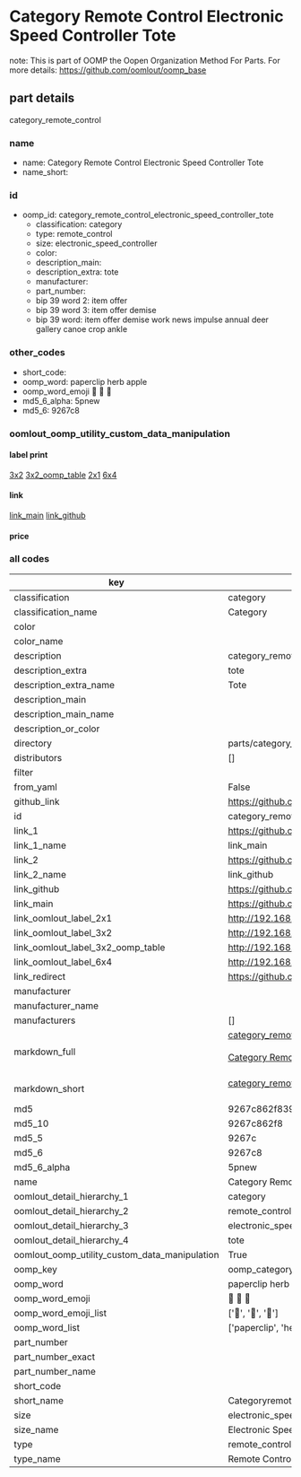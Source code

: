 # Category Remote Control Electronic Speed Controller Tote  

note: This is part of OOMP the Oopen Organization Method For Parts. For more details: https://github.com/oomlout/oomp_base

##  part details
  



category_remote_control



### name
* name: Category Remote Control Electronic Speed Controller Tote
* name_short: 
### id
* oomp_id: category_remote_control_electronic_speed_controller_tote
  * classification: category
  * type: remote_control
  * size: electronic_speed_controller
  * color: 
  * description_main: 
  * description_extra: tote
  * manufacturer: 
  * part_number: 
  * bip 39 word 2: item offer
  * bip 39 word 3: item offer demise
  * bip 39 word: item offer demise work news impulse annual deer gallery canoe crop ankle

### other_codes
* short_code: 
* oomp_word: paperclip herb apple
* oomp_word_emoji :paperclip: :herb: :apple:
* md5_6_alpha: 5pnew
* md5_6: 9267c8






### oomlout_oomp_utility_custom_data_manipulation
#### label print
[3x2](http://192.168.1.245:1112/?label=oomp%205pnew)
[3x2_oomp_table](http://192.168.1.108:1112/?label=oomp%205pnew)
[2x1](http://192.168.1.242:1112/?label=oomp%205pnew)
[6x4](http://192.168.1.55:1112/?label=oomp%205pnew)    

#### link

[link_main](https://github.com/oomlout/oomlout_oomp_version_1_messy/tree/main/parts/category_remote_control_electronic_speed_controller_tote) [link_github](https://github.com/oomlout/oomlout_oomp_version_1_messy/tree/main/parts/category_remote_control_electronic_speed_controller_tote)                             

#### price







### all codes 
| key | value |  
| --- | --- |  
| classification | category |  
| classification_name | Category |  
| color |  |  
| color_name |  |  
| description | category_remote_control |  
| description_extra | tote |  
| description_extra_name | Tote |  
| description_main |  |  
| description_main_name |  |  
| description_or_color |   |  
| directory | parts/category_remote_control_electronic_speed_controller_tote |  
| distributors | [] |  
| filter |  |  
| from_yaml | False |  
| github_link | https://github.com/oomlout/oomlout_oomp_part_src/tree/main/parts/category_remote_control_electronic_speed_controller_tote |  
| id | category_remote_control_electronic_speed_controller_tote |  
| link_1 | https://github.com/oomlout/oomlout_oomp_version_1_messy/tree/main/parts/category_remote_control_electronic_speed_controller_tote |  
| link_1_name | link_main |  
| link_2 | https://github.com/oomlout/oomlout_oomp_version_1_messy/tree/main/parts/category_remote_control_electronic_speed_controller_tote |  
| link_2_name | link_github |  
| link_github | https://github.com/oomlout/oomlout_oomp_version_1_messy/tree/main/parts/category_remote_control_electronic_speed_controller_tote |  
| link_main | https://github.com/oomlout/oomlout_oomp_version_1_messy/tree/main/parts/category_remote_control_electronic_speed_controller_tote |  
| link_oomlout_label_2x1 | http://192.168.1.242:1112/?label=oomp%205pnew |  
| link_oomlout_label_3x2 | http://192.168.1.245:1112/?label=oomp%205pnew |  
| link_oomlout_label_3x2_oomp_table | http://192.168.1.108:1112/?label=oomp%205pnew |  
| link_oomlout_label_6x4 | http://192.168.1.55:1112/?label=oomp%205pnew |  
| link_redirect | https://github.com/oomlout/oomlout_oomp_version_1_messy/tree/main/parts/category_remote_control_electronic_speed_controller_tote |  
| manufacturer |  |  
| manufacturer_name |  |  
| manufacturers | [] |  
| markdown_full | [category_remote_control_electronic_speed_controller_tote](none)<br>[](none)<br>[Category Remote Control Electronic Speed Controller Tote](none)<br><br> |  
| markdown_short | [category_remote_control_electronic_speed_controller_tote](none)<br><br> |  
| md5 | 9267c862f839412dc8ca9fd874a65bb6 |  
| md5_10 | 9267c862f8 |  
| md5_5 | 9267c |  
| md5_6 | 9267c8 |  
| md5_6_alpha | 5pnew |  
| name | Category Remote Control Electronic Speed Controller Tote |  
| oomlout_detail_hierarchy_1 | category |  
| oomlout_detail_hierarchy_2 | remote_control |  
| oomlout_detail_hierarchy_3 | electronic_speed_controller |  
| oomlout_detail_hierarchy_4 | tote |  
| oomlout_oomp_utility_custom_data_manipulation | True |  
| oomp_key | oomp_category_remote_control_electronic_speed_controller_tote |  
| oomp_word | paperclip herb apple |  
| oomp_word_emoji | :paperclip: :herb: :apple: |  
| oomp_word_emoji_list | [':paperclip:', ':herb:', ':apple:'] |  
| oomp_word_list | ['paperclip', 'herb', 'apple'] |  
| part_number |  |  
| part_number_exact |  |  
| part_number_name |  |  
| short_code |  |  
| short_name | Categoryremotecontrol |  
| size | electronic_speed_controller |  
| size_name | Electronic Speed Controller |  
| type | remote_control |  
| type_name | Remote Control |  
